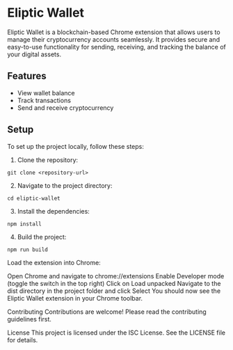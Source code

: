 # Eliptic Wallet

Eliptic Wallet is a blockchain-based Chrome extension that allows users to manage their cryptocurrency accounts seamlessly. It provides secure and easy-to-use functionality for sending, receiving, and tracking the balance of your digital assets.

## Features

- View wallet balance
- Track transactions
- Send and receive cryptocurrency

## Setup

To set up the project locally, follow these steps:

1. Clone the repository:

`git clone <repository-url> `

2. Navigate to the project directory:

`cd eliptic-wallet`

3. Install the dependencies:

`npm install`

4. Build the project:

`npm run build`

Load the extension into Chrome:

Open Chrome and navigate to chrome://extensions
Enable Developer mode (toggle the switch in the top right)
Click on Load unpacked
Navigate to the dist directory in the project folder and click Select
You should now see the Eliptic Wallet extension in your Chrome toolbar.

Contributing
Contributions are welcome! Please read the contributing guidelines first.

License
This project is licensed under the ISC License. See the LICENSE file for details.
